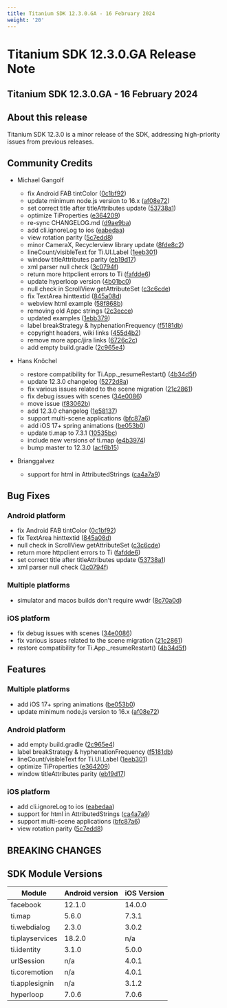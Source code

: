```yaml
---
title: Titanium SDK 12.3.0.GA - 16 February 2024
weight: '20'
---
```


# Titanium SDK 12.3.0.GA Release Note

## Titanium SDK 12.3.0.GA - 16 February 2024

## About this release

Titanium SDK 12.3.0 is a minor release of the SDK, addressing high-priority issues from previous releases.

## Community Credits

* Michael Gangolf
  * fix Android FAB tintColor ([0c1bf92](https://github.com/tidev/titanium_mobile/commit/0c1bf9238593fd364dd8a887a7b190f339602def))
  * update minimum node.js version to 16.x ([af08e72](https://github.com/tidev/titanium_mobile/commit/af08e72c3fccdeade7f10e4e983c2c48dea6f491))
  * set correct title after titleAttributes update ([53738a1](https://github.com/tidev/titanium_mobile/commit/53738a1d05f0945841cb2247bc0e86fb413e0bc3))
  * optimize TiProperties ([e364209](https://github.com/tidev/titanium_mobile/commit/e3642099bacfebaaa0c0835a9a39dd9c2a521934))
  * re-sync CHANGELOG.md ([d9ae9ba](https://github.com/tidev/titanium_mobile/commit/d9ae9ba0354c2bd05af85af47d8b122096045eca))
  * add cli.ignoreLog to ios ([eabedaa](https://github.com/tidev/titanium_mobile/commit/eabedaaf1e7806134b3be9f3c506427b94f524cb))
  * view rotation parity ([5c7edd8](https://github.com/tidev/titanium_mobile/commit/5c7edd8588f4f66c74040ad0febb83ce687e925a))
  * minor CameraX, Recyclerview library update ([8fde8c2](https://github.com/tidev/titanium_mobile/commit/8fde8c20a221a6c959bc05c1f2535df5b803dc94))
  * lineCount/visibleText for Ti.UI.Label ([1eeb301](https://github.com/tidev/titanium_mobile/commit/1eeb30113d752b8871282ad49d84306f4ca75178))
  * window titleAttributes parity ([eb19d17](https://github.com/tidev/titanium_mobile/commit/eb19d17c9a1627a03f8bed3560ab38ba4cf834fe))
  * xml parser null check ([3c0794f](https://github.com/tidev/titanium_mobile/commit/3c0794f1c7610ccf6870da0ac2d85be7b843e998))
  * return more httpclient errors to Ti ([fafdde6](https://github.com/tidev/titanium_mobile/commit/fafdde61c520ac09c374aad3c97c9b8c1c34422f))
  * update hyperloop version ([4b01bc0](https://github.com/tidev/titanium_mobile/commit/4b01bc0fcaa2a74e0201c2e77ef7e9f0ebee4461))
  * null check in ScrollView getAttributeSet ([c3c6cde](https://github.com/tidev/titanium_mobile/commit/c3c6cde3aa596dc7db8db66bf0665137e5eaece5))
  * fix TextArea hinttextid ([845a08d](https://github.com/tidev/titanium_mobile/commit/845a08d650134950ab7ef7325d362f6406b3eada))
  * webview html example ([58f868b](https://github.com/tidev/titanium_mobile/commit/58f868b906c10e61fb90e0005938a23dacb5db05))
  * removing old Appc strings ([2c3ecce](https://github.com/tidev/titanium_mobile/commit/2c3ecce5badc6de2724d9952ed1760c17d84ca00))
  * updated examples ([1ebb379](https://github.com/tidev/titanium_mobile/commit/1ebb3799212a70f88901af8bccb53e98ba88a9f7))
  * label breakStrategy & hyphenationFrequency ([f5181db](https://github.com/tidev/titanium_mobile/commit/f5181dbd808f31b24424d5ee62945bfa528307d1))
  * copyright headers, wiki links ([455d4b2](https://github.com/tidev/titanium_mobile/commit/455d4b278d6d8368086c06b44dc43cefd688b687))
  * remove more appc/jira links ([6726c2c](https://github.com/tidev/titanium_mobile/commit/6726c2cee7c451f81b154cab74ecd0d004d25104))
  * add empty build.gradle ([2c965e4](https://github.com/tidev/titanium_mobile/commit/2c965e4e1e0950a34f7ef777614260c86b063b7a))

* Hans Knöchel
  * restore compatibility for Ti.App._resumeRestart() ([4b34d5f](https://github.com/tidev/titanium_mobile/commit/4b34d5ff8660ce3d717ca2e104fcbcfc09462b14))
  * update 12.3.0 changelog ([5272d8a](https://github.com/tidev/titanium_mobile/commit/5272d8a72a58dc96ee9cfd625d6fd172553ff57e))
  * fix various issues related to the scene migration ([21c2861](https://github.com/tidev/titanium_mobile/commit/21c28613d906cbe210b5fc1dc1f4ca4193e3e1a5))
  * fix debug issues with scenes ([34e0086](https://github.com/tidev/titanium_mobile/commit/34e00861ea8aeeeacddd2155a9013b480e7aa8d0))
  * move issue ([f83062b](https://github.com/tidev/titanium_mobile/commit/f83062b6cda6e2a1aa26fc06abe9b99228f1d6cb))
  * add 12.3.0 changelog ([1e58137](https://github.com/tidev/titanium_mobile/commit/1e58137bb4886324ceb4bcf527b7550e963b10bc))
  * support multi-scene applications ([bfc87a6](https://github.com/tidev/titanium_mobile/commit/bfc87a6517f0b70b82ea760b8d052381bddf1ff4))
  * add iOS 17+ spring animations ([be053b0](https://github.com/tidev/titanium_mobile/commit/be053b07ab0a51158e3a6d0e8e7c368f1935aaa5))
  * update ti.map to 7.3.1 ([10535bc](https://github.com/tidev/titanium_mobile/commit/10535bc9f48949c15ae523ecd3e1739ca130884b))
  * include new versions of ti.map ([e4b3974](https://github.com/tidev/titanium_mobile/commit/e4b397468a01e0ade21ba0a9d41f37cf8d76895f))
  * bump master to 12.3.0 ([acf6b15](https://github.com/tidev/titanium_mobile/commit/acf6b159bf246126c36ce4420d6f38bb415d940a))

* Brianggalvez
  * support for html in AttributedStrings ([ca4a7a9](https://github.com/tidev/titanium_mobile/commit/ca4a7a9e77a3c88d9790671eb8abf8d837c409bd))


## Bug Fixes

### Android platform

* fix Android FAB tintColor ([0c1bf92](https://github.com/tidev/titanium_mobile/commit/0c1bf9238593fd364dd8a887a7b190f339602def))
* fix TextArea hinttextid ([845a08d](https://github.com/tidev/titanium_mobile/commit/845a08d650134950ab7ef7325d362f6406b3eada))
* null check in ScrollView getAttributeSet ([c3c6cde](https://github.com/tidev/titanium_mobile/commit/c3c6cde3aa596dc7db8db66bf0665137e5eaece5))
* return more httpclient errors to Ti ([fafdde6](https://github.com/tidev/titanium_mobile/commit/fafdde61c520ac09c374aad3c97c9b8c1c34422f))
* set correct title after titleAttributes update ([53738a1](https://github.com/tidev/titanium_mobile/commit/53738a1d05f0945841cb2247bc0e86fb413e0bc3))
* xml parser null check ([3c0794f](https://github.com/tidev/titanium_mobile/commit/3c0794f1c7610ccf6870da0ac2d85be7b843e998))

### Multiple platforms

* simulator and macos builds don't require wwdr ([8c70a0d](https://github.com/tidev/titanium_mobile/commit/8c70a0db7ad33e62e15128061237935bece49843))

### iOS platform

* fix debug issues with scenes ([34e0086](https://github.com/tidev/titanium_mobile/commit/34e00861ea8aeeeacddd2155a9013b480e7aa8d0))
* fix various issues related to the scene migration ([21c2861](https://github.com/tidev/titanium_mobile/commit/21c28613d906cbe210b5fc1dc1f4ca4193e3e1a5))
* restore compatibility for Ti.App._resumeRestart() ([4b34d5f](https://github.com/tidev/titanium_mobile/commit/4b34d5ff8660ce3d717ca2e104fcbcfc09462b14))

## Features

### Multiple platforms

* add iOS 17+ spring animations ([be053b0](https://github.com/tidev/titanium_mobile/commit/be053b07ab0a51158e3a6d0e8e7c368f1935aaa5))
* update minimum node.js version to 16.x ([af08e72](https://github.com/tidev/titanium_mobile/commit/af08e72c3fccdeade7f10e4e983c2c48dea6f491))

### Android platform

* add empty build.gradle ([2c965e4](https://github.com/tidev/titanium_mobile/commit/2c965e4e1e0950a34f7ef777614260c86b063b7a))
* label breakStrategy & hyphenationFrequency ([f5181db](https://github.com/tidev/titanium_mobile/commit/f5181dbd808f31b24424d5ee62945bfa528307d1))
* lineCount/visibleText for Ti.UI.Label ([1eeb301](https://github.com/tidev/titanium_mobile/commit/1eeb30113d752b8871282ad49d84306f4ca75178))
* optimize TiProperties ([e364209](https://github.com/tidev/titanium_mobile/commit/e3642099bacfebaaa0c0835a9a39dd9c2a521934))
* window titleAttributes parity ([eb19d17](https://github.com/tidev/titanium_mobile/commit/eb19d17c9a1627a03f8bed3560ab38ba4cf834fe))

### iOS platform

* add cli.ignoreLog to ios ([eabedaa](https://github.com/tidev/titanium_mobile/commit/eabedaaf1e7806134b3be9f3c506427b94f524cb))
* support for html in AttributedStrings ([ca4a7a9](https://github.com/tidev/titanium_mobile/commit/ca4a7a9e77a3c88d9790671eb8abf8d837c409bd))
* support multi-scene applications ([bfc87a6](https://github.com/tidev/titanium_mobile/commit/bfc87a6517f0b70b82ea760b8d052381bddf1ff4))
* view rotation parity ([5c7edd8](https://github.com/tidev/titanium_mobile/commit/5c7edd8588f4f66c74040ad0febb83ce687e925a))

## BREAKING CHANGES


## SDK Module Versions

| Module      | Android version | iOS Version |
| ----------- | --------------- | ----------- |
| facebook | 12.1.0 | 14.0.0 |
| ti.map | 5.6.0 | 7.3.1 |
| ti.webdialog | 2.3.0 | 3.0.2 |
| ti.playservices | 18.2.0 | n/a |
| ti.identity | 3.1.0 | 5.0.0 |
| urlSession | n/a | 4.0.1 |
| ti.coremotion | n/a | 4.0.1 |
| ti.applesignin | n/a | 3.1.2 |
| hyperloop | 7.0.6 | 7.0.6 |